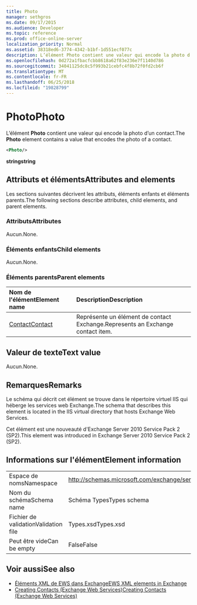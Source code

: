 ```yaml
---
title: Photo
manager: sethgros
ms.date: 09/17/2015
ms.audience: Developer
ms.topic: reference
ms.prod: office-online-server
localization_priority: Normal
ms.assetid: 38318ed6-3774-4342-b1bf-1d551ecf077c
description: L’élément Photo contient une valeur qui encode la photo d’un contact.
ms.openlocfilehash: 0d272a1fbacfcbb8618a62f83e236e7f1140d786
ms.sourcegitcommit: 34041125dc8c5f993b21cebfc4f8b72f0fd2cb6f
ms.translationtype: MT
ms.contentlocale: fr-FR
ms.lasthandoff: 06/25/2018
ms.locfileid: "19828799"
---
```

# <a name="photo"></a><span data-ttu-id="8a42d-103">Photo</span><span class="sxs-lookup"><span data-stu-id="8a42d-103">Photo</span></span>

<span data-ttu-id="8a42d-104">L’élément **Photo** contient une valeur qui encode la photo d’un contact.</span><span class="sxs-lookup"><span data-stu-id="8a42d-104">The **Photo** element contains a value that encodes the photo of a contact.</span></span> 
  
```XML
<Photo/>
```

<span data-ttu-id="8a42d-105">**string**</span><span class="sxs-lookup"><span data-stu-id="8a42d-105">**string**</span></span>

## <a name="attributes-and-elements"></a><span data-ttu-id="8a42d-106">Attributs et éléments</span><span class="sxs-lookup"><span data-stu-id="8a42d-106">Attributes and elements</span></span>

<span data-ttu-id="8a42d-107">Les sections suivantes décrivent les attributs, éléments enfants et éléments parents.</span><span class="sxs-lookup"><span data-stu-id="8a42d-107">The following sections describe attributes, child elements, and parent elements.</span></span>
  
### <a name="attributes"></a><span data-ttu-id="8a42d-108">Attributs</span><span class="sxs-lookup"><span data-stu-id="8a42d-108">Attributes</span></span>

<span data-ttu-id="8a42d-109">Aucun.</span><span class="sxs-lookup"><span data-stu-id="8a42d-109">None.</span></span>
  
### <a name="child-elements"></a><span data-ttu-id="8a42d-110">Éléments enfants</span><span class="sxs-lookup"><span data-stu-id="8a42d-110">Child elements</span></span>

<span data-ttu-id="8a42d-111">Aucun.</span><span class="sxs-lookup"><span data-stu-id="8a42d-111">None.</span></span>
  
### <a name="parent-elements"></a><span data-ttu-id="8a42d-112">Éléments parents</span><span class="sxs-lookup"><span data-stu-id="8a42d-112">Parent elements</span></span>

|<span data-ttu-id="8a42d-113">**Nom de l'élément**</span><span class="sxs-lookup"><span data-stu-id="8a42d-113">**Element name**</span></span>|<span data-ttu-id="8a42d-114">**Description**</span><span class="sxs-lookup"><span data-stu-id="8a42d-114">**Description**</span></span>|
|:-----|:-----|
|[<span data-ttu-id="8a42d-115">Contact</span><span class="sxs-lookup"><span data-stu-id="8a42d-115">Contact</span></span>](contact.md) <br/> |<span data-ttu-id="8a42d-116">Représente un élément de contact Exchange.</span><span class="sxs-lookup"><span data-stu-id="8a42d-116">Represents an Exchange contact item.</span></span>  <br/> |
   
## <a name="text-value"></a><span data-ttu-id="8a42d-117">Valeur de texte</span><span class="sxs-lookup"><span data-stu-id="8a42d-117">Text value</span></span>

<span data-ttu-id="8a42d-118">Aucun.</span><span class="sxs-lookup"><span data-stu-id="8a42d-118">None.</span></span>
  
## <a name="remarks"></a><span data-ttu-id="8a42d-119">Remarques</span><span class="sxs-lookup"><span data-stu-id="8a42d-119">Remarks</span></span>

<span data-ttu-id="8a42d-120">Le schéma qui décrit cet élément se trouve dans le répertoire virtuel IIS qui héberge les services web Exchange.</span><span class="sxs-lookup"><span data-stu-id="8a42d-120">The schema that describes this element is located in the IIS virtual directory that hosts Exchange Web Services.</span></span>
  
<span data-ttu-id="8a42d-121">Cet élément est une nouveauté d'Exchange Server 2010 Service Pack 2 (SP2).</span><span class="sxs-lookup"><span data-stu-id="8a42d-121">This element was introduced in Exchange Server 2010 Service Pack 2 (SP2).</span></span>
  
## <a name="element-information"></a><span data-ttu-id="8a42d-122">Informations sur l'élément</span><span class="sxs-lookup"><span data-stu-id="8a42d-122">Element information</span></span>

|||
|:-----|:-----|
|<span data-ttu-id="8a42d-123">Espace de noms</span><span class="sxs-lookup"><span data-stu-id="8a42d-123">Namespace</span></span>  <br/> |http://schemas.microsoft.com/exchange/services/2006/types  <br/> |
|<span data-ttu-id="8a42d-124">Nom du schéma</span><span class="sxs-lookup"><span data-stu-id="8a42d-124">Schema name</span></span>  <br/> |<span data-ttu-id="8a42d-125">Schéma Types</span><span class="sxs-lookup"><span data-stu-id="8a42d-125">Types schema</span></span>  <br/> |
|<span data-ttu-id="8a42d-126">Fichier de validation</span><span class="sxs-lookup"><span data-stu-id="8a42d-126">Validation file</span></span>  <br/> |<span data-ttu-id="8a42d-127">Types.xsd</span><span class="sxs-lookup"><span data-stu-id="8a42d-127">Types.xsd</span></span>  <br/> |
|<span data-ttu-id="8a42d-128">Peut être vide</span><span class="sxs-lookup"><span data-stu-id="8a42d-128">Can be empty</span></span>  <br/> |<span data-ttu-id="8a42d-129">False</span><span class="sxs-lookup"><span data-stu-id="8a42d-129">False</span></span>  <br/> |
   
## <a name="see-also"></a><span data-ttu-id="8a42d-130">Voir aussi</span><span class="sxs-lookup"><span data-stu-id="8a42d-130">See also</span></span>

- [<span data-ttu-id="8a42d-131">Éléments XML de EWS dans Exchange</span><span class="sxs-lookup"><span data-stu-id="8a42d-131">EWS XML elements in Exchange</span></span>](ews-xml-elements-in-exchange.md)
- [<span data-ttu-id="8a42d-132">Creating Contacts (Exchange Web Services)</span><span class="sxs-lookup"><span data-stu-id="8a42d-132">Creating Contacts (Exchange Web Services)</span></span>](http://msdn.microsoft.com/library/4845917e-70d1-481c-bbd7-011ec6571789%28Office.15%29.aspx)

